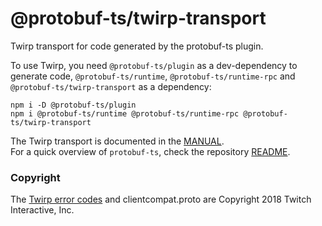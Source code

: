 @protobuf-ts/twirp-transport
============================

Twirp transport for code generated by the protobuf-ts plugin. 

To use Twirp, you need `@protobuf-ts/plugin` as a dev-dependency to 
generate code, `@protobuf-ts/runtime`, `@protobuf-ts/runtime-rpc` and 
`@protobuf-ts/twirp-transport` as a dependency:

```shell script
npm i -D @protobuf-ts/plugin
npm i @protobuf-ts/runtime @protobuf-ts/runtime-rpc @protobuf-ts/twirp-transport
``` 

The Twirp transport is documented in the [MANUAL](https://github.com/timostamm/protobuf-ts/tree/master/packages/MANUAL.md#twirp-transport).   
For a quick overview of `protobuf-ts`, check the repository [README](https://github.com/timostamm/protobuf-ts/tree/master/packages/README.md).


### Copyright

The [Twirp error codes](https://github.com/timostamm/protobuf-ts/tree/master/packages/twirp-transport/src/twitch-twirp-error-code.ts) 
and clientcompat.proto are Copyright 2018 Twitch Interactive, Inc.
